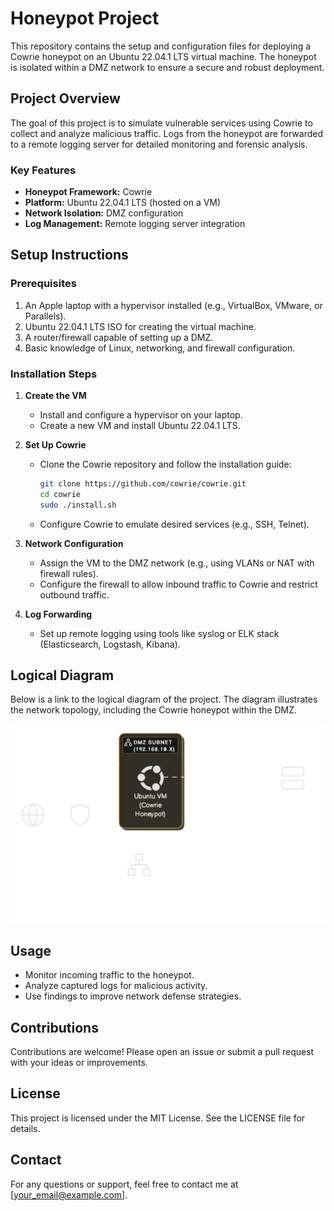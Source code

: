 # Honeypot Project

This repository contains the setup and configuration files for deploying a Cowrie honeypot on an Ubuntu 22.04.1 LTS virtual machine. The honeypot is isolated within a DMZ network to ensure a secure and robust deployment.

## Project Overview
The goal of this project is to simulate vulnerable services using Cowrie to collect and analyze malicious traffic. Logs from the honeypot are forwarded to a remote logging server for detailed monitoring and forensic analysis.

### Key Features
- **Honeypot Framework:** Cowrie
- **Platform:** Ubuntu 22.04.1 LTS (hosted on a VM)
- **Network Isolation:** DMZ configuration
- **Log Management:** Remote logging server integration

## Setup Instructions

### Prerequisites
1. An Apple laptop with a hypervisor installed (e.g., VirtualBox, VMware, or Parallels).
2. Ubuntu 22.04.1 LTS ISO for creating the virtual machine.
3. A router/firewall capable of setting up a DMZ.
4. Basic knowledge of Linux, networking, and firewall configuration.

### Installation Steps
1. **Create the VM**
   - Install and configure a hypervisor on your laptop.
   - Create a new VM and install Ubuntu 22.04.1 LTS.

2. **Set Up Cowrie**
   - Clone the Cowrie repository and follow the installation guide:
     ```bash
     git clone https://github.com/cowrie/cowrie.git
     cd cowrie
     sudo ./install.sh
     ```
   - Configure Cowrie to emulate desired services (e.g., SSH, Telnet).

3. **Network Configuration**
   - Assign the VM to the DMZ network (e.g., using VLANs or NAT with firewall rules).
   - Configure the firewall to allow inbound traffic to Cowrie and restrict outbound traffic.

4. **Log Forwarding**
   - Set up remote logging using tools like syslog or ELK stack (Elasticsearch, Logstash, Kibana).

## Logical Diagram
Below is a link to the logical diagram of the project. The diagram illustrates the network topology, including the Cowrie honeypot within the DMZ.

![Logical Diagram](./media/logical_d.png)

## Usage
- Monitor incoming traffic to the honeypot.
- Analyze captured logs for malicious activity.
- Use findings to improve network defense strategies.

## Contributions
Contributions are welcome! Please open an issue or submit a pull request with your ideas or improvements.

## License
This project is licensed under the MIT License. See the LICENSE file for details.

## Contact
For any questions or support, feel free to contact me at [your_email@example.com].
